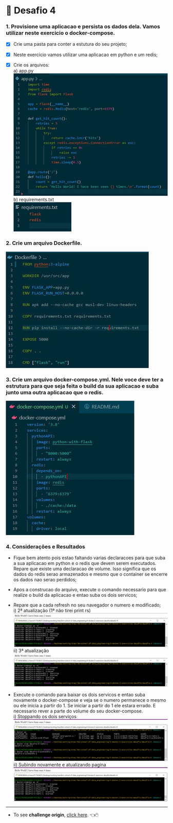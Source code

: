 # :whale: Desafio 4

### 1. Provisione uma aplicacao e persista os dados dela. Vamos utilizar neste exercicio o docker-compose.
- [x] Crie uma pasta para conter a estutura do seu projeto;
- [x] Neste exercicio vamos utilizar uma aplicacao em python e um redis;
- [x] Crie os arquivos:<br>
a) app.py<br>
![imagem-1-a](./images/1.a.jpg)<br>
b) requirements.txt<br>
![imagem-1-b](./images/1.b.jpg)


### 2. Crie um arquivo Dockerfile.
![imagem-2](./images/2.jpg)

### 3. Crie um arquivo docker-compose.yml. Nele voce deve ter a estrutura para que seja feita o build da sua aplicacao e suba junto uma outra aplicacao que o redis.

![imagem-3](./images/3.jpg)

### 4. Considerações e Resultados
* Fique bem atento pois estao faltando varias declaracoes para que suba a sua aplicacao em python e o redis que devem serem executados. Repare que existe uma declaracao de volume. Isso significa que os dados do redis serao armazenados e mesmo que o container se encerre os dados nao serao perdidos;

* Apos a construcao do arquivo, execute o comando necessario para que realize o build da aplicacao e entao suba os dois servicos;

* Repare que a cada refresh no seu navegador o numero e modificado;<br>
i) 2ª atualização (1ª não tirei print rs)<br>
![imagem-4](./images/4.jpg)<br>
ii) 3ª atualização<br>
![imagem-5](./images/5.jpg)

* Execute o comando para baixar os dois servicos e entao suba novamente o docker-compose e veja se o numero permanece o mesmo ou ele inicia a partir do 1. Se iniciar a partir do 1 ele estara errado. E necessario rever a parte do volume do seu docker-compose.<br>
i) Stoppando os dois serviços<br>
![imagem-6](./images/6.jpg)<br>
ii) Subindo novamente e atualizando pagina<br>
![imagem-7](./images/7.jpg)

***
* To see **challenge origin**, [click here](https://github.com/ricardocapeli/DockerStart/blob/main/exercicios/4_Desafio.md). :point_left::computer_mouse: